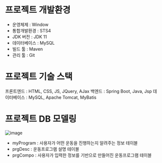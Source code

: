 # 프로젝트 개발환경
 - 운영체제 : Window
 - 통합개발환경 : STS4
 - JDK 버전 : JDK 11
 - 데이터베이스 : MySQL
 - 빌드 툴 : Maven
 - 관리 툴 : Git

# 프로젝트 기술 스택
프론트엔드 : HTML, CSS, JS, JQuery, AJax
백엔드 : Spring Boot, Java, Jsp
데이터베이스 : MySQL, Apache Tomcat, MyBatis

# 프로젝트 DB 모델링
![image](https://github.com/user-attachments/assets/954a83e8-3208-4acb-9c52-512ef28e4570)
 - myProgram :  사용자가 어떤 운동을 진행하는지 알려주는 정보 테이블
 - prgDesc : 운동프로그램 설명 테이블
 - prgCompo : 사용자가 입력한 정보를 기반으로 만들어진 운동프로그램 테이블
